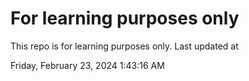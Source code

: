 # For learning purposes only
This repo is for learning purposes only.
Last updated at

Friday, February 23, 2024 1:43:16 AM

